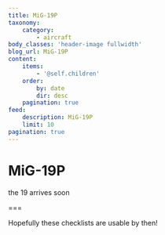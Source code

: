 ```yaml
---
title: MiG-19P
taxonomy:
    category:
        - aircraft
body_classes: 'header-image fullwidth'
blog_url: MiG-19P
content:
    items:
        - '@self.children'
    order:
        by: date
        dir: desc
    pagination: true
feed:
    description: MiG-19P
    limit: 10
pagination: true
---
```


# MiG-19P
the 19 arrives soon 

===

Hopefully these checklists are usable by then!
